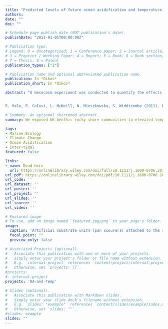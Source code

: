 ```yaml
---
title: "Predicted levels of future ocean acidification and temperature rise could alter community structure and biodiversity in marine benthic communities"
authors:
date: ""
doi: ""

# Schedule page publish date (NOT publication's date).
publishDate: "2011-01-01T00:00:00Z"

# Publication type.
# Legend: 0 = Uncategorized; 1 = Conference paper; 2 = Journal article;
# 3 = Preprint / Working Paper; 4 = Report; 5 = Book; 6 = Book section;
# 7 = Thesis; 8 = Patent
publication_types: ["2"]

# Publication name and optional abbreviated publication name.
publication: In *Oikos*
publication_short: In *Oikos*

abstract: "A mesocosm experiment was conducted to quantify the effects of reduced pH and elevated temperature on an intact marine invertebrate community. Standardised faunal communities, collected from the extreme low intertidal zone using artificial substrate units, were exposed to one of eight nominal treatments (four pH levels: 8.0, 7.7, 7.3 and 6.7, crossed with two temperature levels: 12 and 16°C). After 60 days exposure communities showed significant changes in structure and lower diversity in response to reduced pH. The response to temperature was more complex. At higher pH levels (8.0 and 7.7) elevated temperature treatments contained higher species abundances and diversity than the lower temperature treatments. In contrast, at lower pH levels (7.3 and 6.7), elevated temperature treatments had lower species abundances and diversity than lower temperature treatments. The species losses responsible for these changes in community structure and diversity were not randomly distributed across the different phyla examined. Molluscs showed the greatest reduction in abundance and diversity in response to low pH and elevated temperature, whilst annelid abundance and diversity was mostly unaffected by low pH and was higher at the elevated temperature. The arthropod response was between these two extremes with moderately reduced abundance and diversity at low pH and elevated temperature. Nematode abundance increased in response to low pH and elevated temperature, probably due to the reduction of ecological constraints, such as predation and competition, caused by a decrease in macrofaunal abundance. This community‐based mesocosm study supports previous suggestions, based on observations of direct physiological impacts, that ocean acidification induced changes in marine biodiversity will be driven by differential vulnerability within and between different taxonomical groups. This study also illustrates the importance of considering indirect effects that occur within multispecies assemblages when attempting to predict the consequences of ocean acidification and global warming on marine communities.


R. Hale, P. Calosi, L. McNeill, N. Mieszkowska, S. Widdicombe (2011). Predicted levels of future ocean acidification and temperature rise could alter community structure and biodiversity in marine benthic communities. Oikos, 120 (5), 661-674."

# Summary. An optional shortened abstract.
summary: We exposed UK benthic rocky shore communities to elevated temperature and low pH hypercapnia which resulted in changes in community abundance and diversity. Calcifying species were most vulnerable, Nematodes and Annelids were least vulnerable.  Indirect effects, such as reduction in predation and competition, in multispecies assemblages will have a large effect in communities, as well as the direct effects of ocean acidification and increased temperature.

tags:
- Marine Ecology
- Climate Change
- Ocean Acidification
- Inter-tidal
featured: false

links:
- name: Read here
  url: https://onlinelibrary.wiley.com/doi/full/10.1111/j.1600-0706.2010.19469.x
url_pdf: https://onlinelibrary.wiley.com/doi/pdf/10.1111/j.1600-0706.2010.19469.x
url_code: ''
url_dataset: ''
url_poster: ''
url_project: ''
url_slides: ''
url_source: ''
url_video: ''

# Featured image
# To use, add an image named `featured.jpg/png` to your page's folder. 
image:
  caption: 'Artificial substrate units (pan scourers) attached to the rocky inter-tidal to collect a marine invertebrate community'
  focal_point: ""
  preview_only: false

# Associated Projects (optional).
#   Associate this publication with one or more of your projects.
#   Simply enter your project's folder or file name without extension.
#   E.g. `internal-project` references `content/project/internal-project/index.md`.
#   Otherwise, set `projects: []`.
#projects:
#- internal-project
projects: 'OA-and-Temp'

# Slides (optional).
#   Associate this publication with Markdown slides.
#   Simply enter your slide deck's filename without extension.
#   E.g. `slides: "example"` references `content/slides/example/index.md`.
#   Otherwise, set `slides: ""`.
#slides: example
slides: ""
---
```

